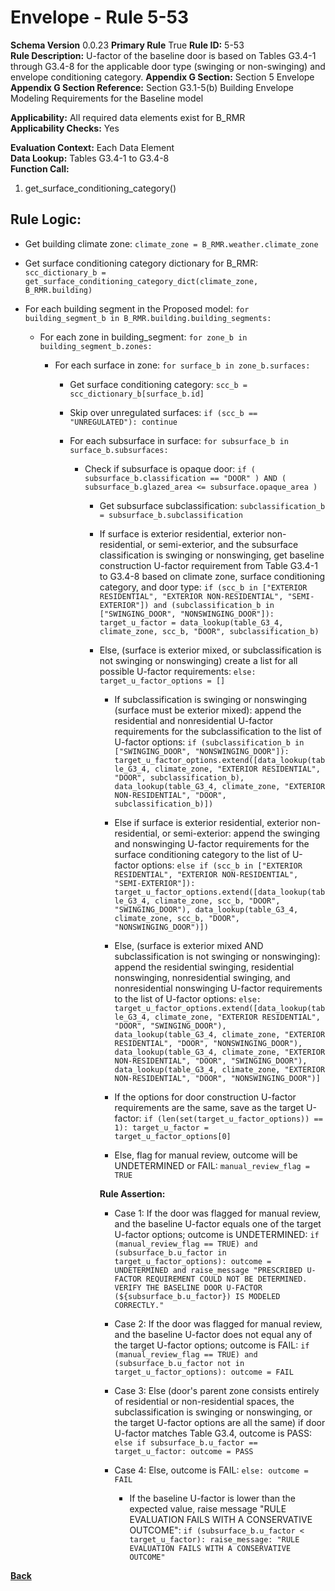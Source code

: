 # Envelope - Rule 5-53  
**Schema Version** 0.0.23
**Primary Rule** True
**Rule ID:** 5-53  
**Rule Description:** U-factor of the baseline door is based on Tables G3.4-1 through G3.4-8 for the applicable door type (swinging or non-swinging) and envelope conditioning category.
**Appendix G Section:** Section 5 Envelope  
**Appendix G Section Reference:** Section G3.1-5(b) Building Envelope Modeling Requirements for the Baseline model  

**Applicability:** All required data elements exist for B_RMR  
**Applicability Checks:** Yes

**Evaluation Context:** Each Data Element  
**Data Lookup:** Tables G3.4-1 to G3.4-8  
**Function Call:**  

  1. get_surface_conditioning_category()

## Rule Logic:  

- Get building climate zone: ```climate_zone = B_RMR.weather.climate_zone```

- Get surface conditioning category dictionary for B_RMR: ```scc_dictionary_b = get_surface_conditioning_category_dict(climate_zone, B_RMR.building)```

- For each building segment in the Proposed model: ```for building_segment_b in B_RMR.building.building_segments:```

  - For each zone in building_segment: ```for zone_b in building_segment_b.zones:```

    - For each surface in zone: ```for surface_b in zone_b.surfaces:```

      - Get surface conditioning category: ```scc_b = scc_dictionary_b[surface_b.id]```

      - Skip over unregulated surfaces: ```if (scc_b == "UNREGULATED"): continue```

      - For each subsurface in surface: ```for subsurface_b in surface_b.subsurfaces:```

        - Check if subsurface is opaque door: ```if ( subsurface_b.classification == "DOOR" ) AND ( subsurface_b.glazed_area <= subsurface.opaque_area )```

          - Get subsurface subclassification: ```subclassification_b = subsurface_b.subclassification```

          - If surface is exterior residential, exterior non-residential, or semi-exterior, and the subsurface classification is swinging or nonswinging, get baseline construction U-factor requirement from Table G3.4-1 to G3.4-8 based on climate zone, surface conditioning category, and door type: `if (scc_b in ["EXTERIOR RESIDENTIAL", "EXTERIOR NON-RESIDENTIAL", "SEMI-EXTERIOR"]) and (subclassification_b in ["SWINGING_DOOR", "NONSWINGING_DOOR"]): target_u_factor = data_lookup(table_G3_4, climate_zone, scc_b, "DOOR", subclassification_b)`

          - Else, (surface is exterior mixed, or subclassification is not swinging or nonswinging) create a list for all possible U-factor requirements: ```else: target_u_factor_options = []```

            - If subclassification is swinging or nonswinging (surface must be exterior mixed): append the residential and nonresidential U-factor requirements for the subclassification to the list of U-factor options: ```if (subclassification_b in ["SWINGING_DOOR", "NONSWINGING_DOOR"]): target_u_factor_options.extend([data_lookup(table_G3_4, climate_zone, "EXTERIOR RESIDENTIAL", "DOOR", subclassification_b), data_lookup(table_G3_4, climate_zone, "EXTERIOR NON-RESIDENTIAL", "DOOR", subclassification_b)])```

            - Else if surface is exterior residential, exterior non-residential, or semi-exterior: append the swinging and nonswinging U-factor requirements for the surface conditioning category to the list of U-factor options: ```else if (scc_b in ["EXTERIOR RESIDENTIAL", "EXTERIOR NON-RESIDENTIAL", "SEMI-EXTERIOR"]): target_u_factor_options.extend([data_lookup(table_G3_4, climate_zone, scc_b, "DOOR", "SWINGING_DOOR"), data_lookup(table_G3_4, climate_zone, scc_b, "DOOR", "NONSWINGING_DOOR")])```

            - Else, (surface is exterior mixed AND subclassification is not swinging or nonswinging): append the residential swinging, residential nonswinging, nonresidential swinging, and nonresidential nonswinging U-factor requirements to the list of U-factor options: ```else: target_u_factor_options.extend([data_lookup(table_G3_4, climate_zone, "EXTERIOR RESIDENTIAL", "DOOR", "SWINGING_DOOR"), data_lookup(table_G3_4, climate_zone, "EXTERIOR RESIDENTIAL", "DOOR", "NONSWINGING_DOOR"), data_lookup(table_G3_4, climate_zone, "EXTERIOR NON-RESIDENTIAL", "DOOR", "SWINGING_DOOR"), data_lookup(table_G3_4, climate_zone, "EXTERIOR NON-RESIDENTIAL", "DOOR", "NONSWINGING_DOOR")]```
            
            - If the options for door construction U-factor requirements are the same, save as the target U-factor: ```if (len(set(target_u_factor_options)) == 1): target_u_factor = target_u_factor_options[0]```
            
            - Else, flag for manual review, outcome will be UNDETERMINED or FAIL: ```manual_review_flag = TRUE```
            
            **Rule Assertion:**  
            
            - Case 1: If the door was flagged for manual review, and the baseline U-factor equals one of the target U-factor options; outcome is UNDETERMINED: ```if (manual_review_flag == TRUE) and (subsurface_b.u_factor in target_u_factor_options): outcome = UNDETERMINED and raise_message "PRESCRIBED U-FACTOR REQUIREMENT COULD NOT BE DETERMINED. VERIFY THE BASELINE DOOR U-FACTOR (${subsurface_b.u_factor}) IS MODELED CORRECTLY."```
            
            - Case 2: If the door was flagged for manual review, and the baseline U-factor does not equal any of the target U-factor options; outcome is FAIL: ```if (manual_review_flag == TRUE) and (subsurface_b.u_factor not in target_u_factor_options): outcome = FAIL```

            - Case 3: Else (door's parent zone consists entirely of residential or non-residential spaces, the subclassification is swinging or nonswinging, or the target U-factor options are all the same) if door U-factor matches Table G3.4, outcome is PASS: ```else if subsurface_b.u_factor == target_u_factor: outcome = PASS```

            - Case 4: Else, outcome is FAIL: ```else: outcome = FAIL```
              
              - If the baseline U-factor is lower than the expected value, raise message "RULE EVALUATION FAILS WITH A CONSERVATIVE OUTCOME": ```if (subsurface_b.u_factor < target_u_factor): raise_message: "RULE EVALUATION FAILS WITH A CONSERVATIVE OUTCOME"```

**[Back](../_toc.md)**
